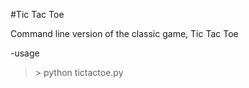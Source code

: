 #Tic Tac Toe

Command line version of the classic game, Tic Tac Toe

-usage
>\> python tictactoe.py
